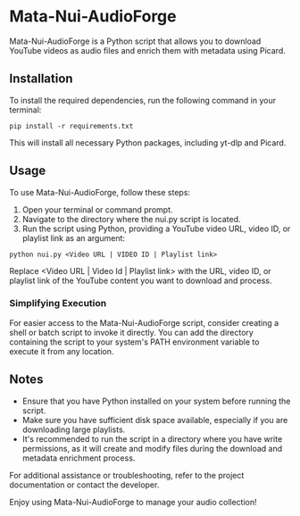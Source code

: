 # Mata-Nui-AudioForge

Mata-Nui-AudioForge is a Python script that allows you to download YouTube videos as audio files and enrich them with metadata using Picard.
## Installation

To install the required dependencies, run the following command in your terminal:
```
pip install -r requirements.txt
```
This will install all necessary Python packages, including yt-dlp and Picard.

## Usage

To use Mata-Nui-AudioForge, follow these steps:
1. Open your terminal or command prompt.
2. Navigate to the directory where the nui.py script is located.
3. Run the script using Python, providing a YouTube video URL, video ID, or playlist link as an argument:
```
python nui.py <Video URL | VIDEO ID | Playlist link>
```
Replace <Video URL | Video Id | Playlist link> with the URL, video ID, or playlist link of the YouTube content you want to download and process.

### Simplifying Execution

For easier access to the Mata-Nui-AudioForge script, consider creating a shell or batch script to invoke it directly. You can add the directory containing the script to your system's PATH environment variable to execute it from any location.

## Notes

  -  Ensure that you have Python installed on your system before running the script.
  -  Make sure you have sufficient disk space available, especially if you are downloading large playlists.
  -  It's recommended to run the script in a directory where you have write permissions, as it will create and modify files during the download and metadata enrichment process.

For additional assistance or troubleshooting, refer to the project documentation or contact the developer.

Enjoy using Mata-Nui-AudioForge to manage your audio collection!
